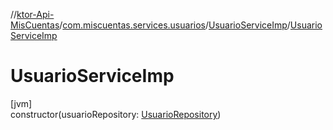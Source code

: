 //[ktor-Api-MisCuentas](../../../index.md)/[com.miscuentas.services.usuarios](../index.md)/[UsuarioServiceImp](index.md)/[UsuarioServiceImp](-usuario-service-imp.md)

# UsuarioServiceImp

[jvm]\
constructor(usuarioRepository: [UsuarioRepository](../../com.miscuentas.repositories.usuarios/-usuario-repository/index.md))
